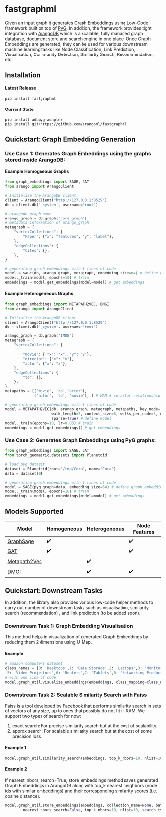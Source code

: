 # fastgraphml
Given an input graph it generates Graph Embeddings using Low-Code framework built on top of [PyG](https://pytorch-geometric.readthedocs.io/en/latest/). In addition, the framework provides tight integration with  [ArangoDB](https://www.arangodb.com/) which is a scalable, fully managed graph database, document store and search engine in one place. Once Graph Embeddings are generated, they can be used for various downstream machine learning tasks like Node Classification, Link Prediction, Visualisation, Community Detection, Similartiy Search, Recommendation, etc. 

## Installation
#### Latest Release
```
pip install fastgraphml
```
#### Current State
```
pip install adbpyg-adapter
pip install git+https://github.com/arangoml/fastgraphml

```

## Quickstart: Graph Embedding Generation

### Use Case 1: Generates Graph Embeddings using the graphs stored inside ArangoDB:

#### Example Homogneous Graphs

```python
from graph_embeddings import SAGE, GAT
from arango import ArangoClient

# Initialize the ArangoDB client.
client = ArangoClient("http://127.0.0.1:8529")
db = client.db('_system', username='root')

# arangodb graph name
arango_graph = db.graph('cora_graph')
# metadata information of arango_graph
metagraph = {
    "vertexCollections": {
        "Paper": {"x": "features", "y": "label"},
    },
    "edgeCollections": {
        "Cites": {},
    },
}

# generating graph embeddings with 3 lines of code
model = SAGE(db, arango_graph, metagraph, embedding_size=64) # define graph embedding model
model._train(model, epochs=10) # train
embeddings = model.get_embeddings(model=model) # get embeddings
```

#### Example Heterogeneous Graphs

```python
from graph_embeddings import METAPATH2VEC, DMGI
from arango import ArangoClient

# Initialize the ArangoDB client.
client = ArangoClient("http://127.0.0.1:8529")
db = client.db('_system', username='root')

arango_graph = db.graph("IMDB")
metagraph = {
    "vertexCollections": {
    
        "movie": { "x": "x", "y": "y"},  
        "director": {"x": "x"},
        "actor": {"x": "x"},
    },
    "edgeCollections": {
        "to": {},
    },
}
metapaths = [('movie', 'to','actor'),
             ('actor', 'to', 'movie'), ] # MAM # co-actor relationship

# generating graph embeddings with 3 lines of code
model = METAPATH2VEC(db, arango_graph, metagraph, metapaths, key_node='movie', embedding_size=128,
                     walk_length=5, context_size=6, walks_per_node=5, num_negative_samples=5,
                     sparse=True) # define model
model._train(epochs=10, lr=0.03) # train
embeddings = model.get_embeddings() # get embeddings
```

### Use Case 2: Generates Graph Embeddings using PyG graphs:

```python
from graph_embeddings import SAGE, GAT
from torch_geometric.datasets import Planetoid

# load pyg dataset
dataset = Planetoid(root='/tmp/Cora', name='Cora')
data = dataset[0]

# generating graph embeddings with 3 lines of code
model = SAGE(pyg_graph=data, embedding_size=64) # define graph embedding model
model._train(model, epochs=10) # train
embeddings = model.get_embeddings(model=model) # get embeddings
```
## Models Supported

Model         | Homogeneous   | Heterogeneous | Node Features
------------- | ------------- | ------------- | ------------- 
[GraphSage](https://arxiv.org/abs/1706.02216)     | ✔️             |               | ✔️ 
[GAT](https://arxiv.org/abs/1710.10903)           | ✔️             |               | ✔️ 
[Metapath2Vec](https://ericdongyx.github.io/papers/KDD17-dong-chawla-swami-metapath2vec.pdf)  |               | ✔️             |  
[DMGI](https://arxiv.org/pdf/1911.06750.pdf)          |               | ✔️             | ✔️ 



## Quickstart: Downstream Tasks
In addition, the library also provides various low-code helper methods to carry out number of downstream tasks such as visualisation, similarity search (recommendation) , and link prediction (to be added soon).

### Downstream Task 1: Graph Embedding Visualisation
This method helps in visualization of generated Graph Embeddings by reducing them 2 dimensions using U-Map.
#### Example
```python
# amazon computers dataset
class_names = {0: 'Desktops',1: 'Data Storage',2: 'Laptops',3: 'Monitors',4: 'Computer Components',
 5: 'Video Projectors',6: 'Routers',7: 'Tablets',8: 'Networking Products',9: 'Webcams'}
# with one line of code
model.graph_util.visualize_embeddings(embeddings, class_mapping=class_names, emb_percent=0.1) 
```
### Downstream Task 2: Scalable Similarity Search with Faiss
[Faiss](https://engineering.fb.com/2017/03/29/data-infrastructure/faiss-a-library-for-efficient-similarity-search/) is a tool developed by Facebook that performs similarity search in sets of vectors of any size, up to ones that possibly do not fit in RAM.
We support two types of search for now:
1. exact search: For precise similarity search but at the cost of scalability.
2. approx search: For scalable similarity search but at the cost of some precision loss.
#### Example 1
```python
model.graph_util.similarity_search(embeddings, top_k_nbors=10, nlist=10, search_type='exact')
```
#### Example 2
If nearest_nbors_search=True, store_embeddings method saves generated Graph Embeddings in ArangoDB along with top_k nearest neighbors (node ids with similar embeddings) and their corresponding similarity scores (i.e. cosine distance). 
```python
model.graph_util.store_embeddings(embeddings, collection_name=None, batch_size=100, class_mapping=None, 
        nearest_nbors_search=False, top_k_nbors=10, nlist=10, search_type='exact')
```

